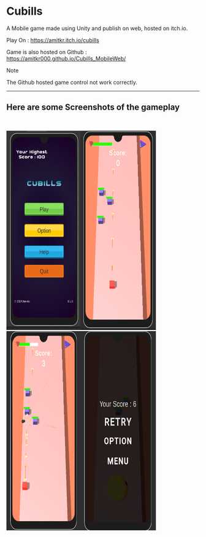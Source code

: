 # Cubills

A Mobile game made using Unity and publish on web, hosted on itch.io.

Play On : https://amitkr.itch.io/cubills

Game is also hosted on Github : https://amitkr000.github.io/Cubills_MobileWeb/

> [!NOTE]
> The Github hosted game control not work correctly.

<hr/>

## Here are some Screenshots of the gameplay
&nbsp;
<p float="left">
  <img src='/img/cubills_1.png' height="520" width="390" />
  &nbsp;&nbsp;&nbsp;&nbsp;&nbsp;
  <img src='/img/cubills_2.png' height="520" width="390" />
</p>



 
 
